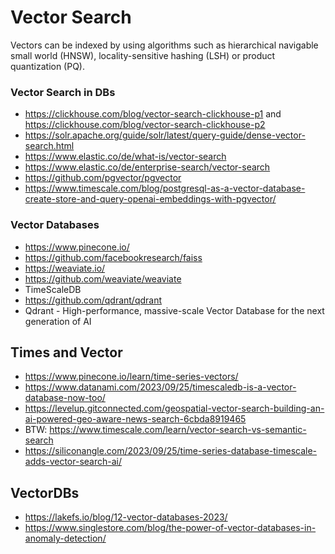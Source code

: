 # Vector Search
Vectors can be indexed by using algorithms such as hierarchical navigable small world (HNSW), locality-sensitive hashing (LSH) or product quantization (PQ).

### Vector Search in DBs
- https://clickhouse.com/blog/vector-search-clickhouse-p1 and https://clickhouse.com/blog/vector-search-clickhouse-p2
- https://solr.apache.org/guide/solr/latest/query-guide/dense-vector-search.html
- https://www.elastic.co/de/what-is/vector-search
- https://www.elastic.co/de/enterprise-search/vector-search
- https://github.com/pgvector/pgvector
- https://www.timescale.com/blog/postgresql-as-a-vector-database-create-store-and-query-openai-embeddings-with-pgvector/


### Vector Databases
- https://www.pinecone.io/
- https://github.com/facebookresearch/faiss
- https://weaviate.io/
- https://github.com/weaviate/weaviate
- TimeScaleDB
- https://github.com/qdrant/qdrant
- Qdrant - High-performance, massive-scale Vector Database for the next generation of AI

## Times and Vector
- https://www.pinecone.io/learn/time-series-vectors/
- https://www.datanami.com/2023/09/25/timescaledb-is-a-vector-database-now-too/
- https://levelup.gitconnected.com/geospatial-vector-search-building-an-ai-powered-geo-aware-news-search-6cbda8919465
- BTW: https://www.timescale.com/learn/vector-search-vs-semantic-search
- https://siliconangle.com/2023/09/25/time-series-database-timescale-adds-vector-search-ai/

## VectorDBs
- https://lakefs.io/blog/12-vector-databases-2023/
- https://www.singlestore.com/blog/the-power-of-vector-databases-in-anomaly-detection/